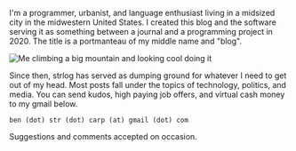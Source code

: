 I'm a programmer, urbanist, and language enthusiast living in a midsized city in the midwestern United States. I created this blog and the software serving it as something between a journal and a programming project in 2020. The title is a portmanteau of my middle name and "blog".

![Me climbing a big mountain and looking cool doing it](../posts/2022-04-29/cloud_forest.jpeg)

Since then, strlog has served as dumping ground for whatever I need to get out of my head. Most posts fall under the topics of technology, politics, and media. You can send kudos, high paying job offers, and virtual cash money to my gmail below.

`ben (dot) str (dot) carp (at) gmail (dot) com`

Suggestions and comments accepted on occasion.